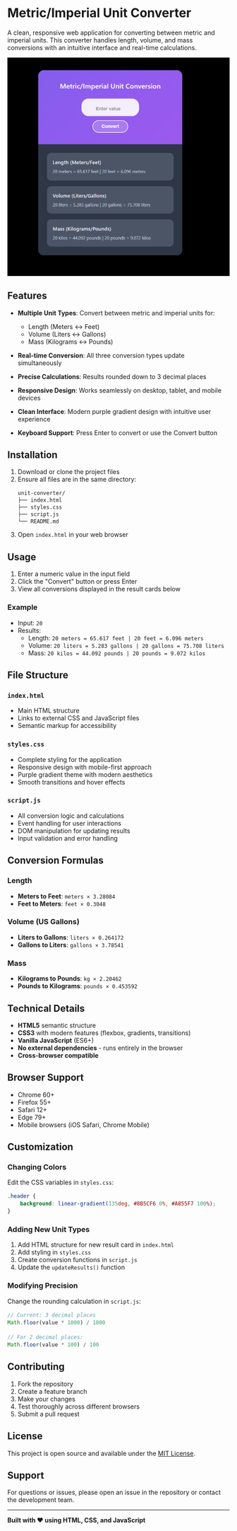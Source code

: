 # Metric/Imperial Unit Converter

A clean, responsive web application for converting between metric and imperial units. This converter handles length, volume, and mass conversions with an intuitive interface and real-time calculations.

![Unit Converter Preview](Metric.png)

## Features

- **Multiple Unit Types**: Convert between metric and imperial units for:
  - Length (Meters ↔ Feet)
  - Volume (Liters ↔ Gallons)
  - Mass (Kilograms ↔ Pounds)

- **Real-time Conversion**: All three conversion types update simultaneously
- **Precise Calculations**: Results rounded down to 3 decimal places
- **Responsive Design**: Works seamlessly on desktop, tablet, and mobile devices
- **Clean Interface**: Modern purple gradient design with intuitive user experience
- **Keyboard Support**: Press Enter to convert or use the Convert button

## Installation

1. Download or clone the project files
2. Ensure all files are in the same directory:
   ```
   unit-converter/
   ├── index.html
   ├── styles.css
   ├── script.js
   └── README.md
   ```
3. Open `index.html` in your web browser

## Usage

1. Enter a numeric value in the input field
2. Click the "Convert" button or press Enter
3. View all conversions displayed in the result cards below

### Example
- Input: `20`
- Results:
  - Length: `20 meters = 65.617 feet | 20 feet = 6.096 meters`
  - Volume: `20 liters = 5.283 gallons | 20 gallons = 75.708 liters`
  - Mass: `20 kilos = 44.092 pounds | 20 pounds = 9.072 kilos`

## File Structure

### `index.html`
- Main HTML structure
- Links to external CSS and JavaScript files
- Semantic markup for accessibility

### `styles.css`
- Complete styling for the application
- Responsive design with mobile-first approach
- Purple gradient theme with modern aesthetics
- Smooth transitions and hover effects

### `script.js`
- All conversion logic and calculations
- Event handling for user interactions
- DOM manipulation for updating results
- Input validation and error handling

## Conversion Formulas

### Length
- **Meters to Feet**: `meters × 3.28084`
- **Feet to Meters**: `feet × 0.3048`

### Volume (US Gallons)
- **Liters to Gallons**: `liters × 0.264172`
- **Gallons to Liters**: `gallons × 3.78541`

### Mass
- **Kilograms to Pounds**: `kg × 2.20462`
- **Pounds to Kilograms**: `pounds × 0.453592`

## Technical Details

- **HTML5** semantic structure
- **CSS3** with modern features (flexbox, gradients, transitions)
- **Vanilla JavaScript** (ES6+)
- **No external dependencies** - runs entirely in the browser
- **Cross-browser compatible**

## Browser Support

- Chrome 60+
- Firefox 55+
- Safari 12+
- Edge 79+
- Mobile browsers (iOS Safari, Chrome Mobile)

## Customization

### Changing Colors
Edit the CSS variables in `styles.css`:
```css
.header {
    background: linear-gradient(135deg, #8B5CF6 0%, #A855F7 100%);
}
```

### Adding New Unit Types
1. Add HTML structure for new result card in `index.html`
2. Add styling in `styles.css`
3. Create conversion functions in `script.js`
4. Update the `updateResults()` function

### Modifying Precision
Change the rounding calculation in `script.js`:
```javascript
// Current: 3 decimal places
Math.floor(value * 1000) / 1000

// For 2 decimal places:
Math.floor(value * 100) / 100
```

## Contributing

1. Fork the repository
2. Create a feature branch
3. Make your changes
4. Test thoroughly across different browsers
5. Submit a pull request

## License

This project is open source and available under the [MIT License](LICENSE).

## Support

For questions or issues, please open an issue in the repository or contact the development team.

---

**Built with ❤️ using HTML, CSS, and JavaScript**